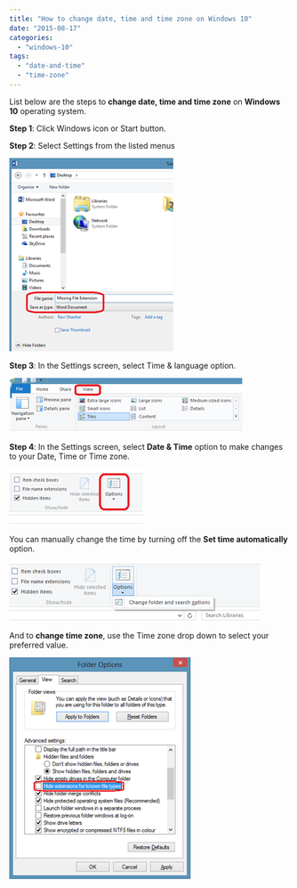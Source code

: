 ```yaml
---
title: "How to change date, time and time zone on Windows 10"
date: "2015-08-17"
categories: 
  - "windows-10"
tags: 
  - "date-and-time"
  - "time-zone"
---
```


List below are the steps to **change date, time and time zone** on **Windows 10** operating system.

**Step 1**: Click Windows icon or Start button.

**Step 2**: Select Settings from the listed menus

[![image](/assets/images/image_thumb.png "image")](http://blogmines.com/blog/wp-content/uploads/2015/08/image.png)

**Step 3**: In the Settings screen, select Time & language option.

[![image](/assets/images/image_thumb1.png "image")](http://blogmines.com/blog/wp-content/uploads/2015/08/image1.png)

**Step 4**: In the Settings screen, select **Date & Time** option to make changes to your Date, Time or Time zone.

[![image](/assets/images/image_thumb2.png "image")](http://blogmines.com/blog/wp-content/uploads/2015/08/image2.png)

You can manually change the time by turning off the **Set time automatically** option.

[![image](/assets/images/image_thumb3.png "image")](http://blogmines.com/blog/wp-content/uploads/2015/08/image3.png)

And to **change time zone**, use the Time zone drop down to select your preferred value.

[![image](/assets/images/image_thumb4.png "image")](http://blogmines.com/blog/wp-content/uploads/2015/08/image4.png)
